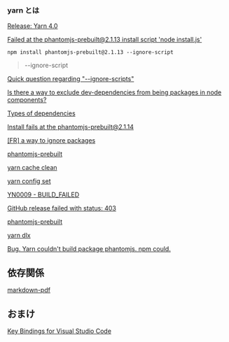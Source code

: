 ### yarn とは

[Release: Yarn 4.0](https://yarnpkg.com/blog/release/4.0)

[Failed at the phantomjs-prebuilt@2.1.13 install script 'node install.js'](https://stackoverflow.com/questions/40992231/failed-at-the-phantomjs-prebuilt2-1-13-install-script-node-install-js)

`npm install phantomjs-prebuilt@2.1.13 --ignore-script`

> --ignore-script

[Quick question regarding "--ignore-scripts"](https://github.com/yarnpkg/berry/issues/1679)

[Is there a way to exclude dev-dependencies from being packages in node components?](https://github.com/serverless/serverless/issues/569)

[Types of dependencies](https://classic.yarnpkg.com/lang/en/docs/dependency-types/#toc-peerdependencies)

[Install fails at the phantomjs-prebuilt@2.1.14](https://github.com/Medium/phantomjs/issues/654)

[[FR] a way to ignore packages](https://github.com/yarnpkg/yarn/issues/4611)

[phantomjs-prebuilt](https://yarnpkg.com/package?name=phantomjs-prebuilt)

[yarn cache clean](https://yarnpkg.com/cli/cache/clean)

[yarn config set](https://yarnpkg.com/cli/config/set)

[YN0009 - BUILD_FAILED](https://yarnpkg.com/advanced/error-codes#yn0009---build_failed)

[GitHub release failed with status: 403](https://github.com/softprops/action-gh-release/issues/236)

[phantomjs-prebuilt](https://yarnpkg.com/package?name=phantomjs-prebuilt)

[yarn dlx](https://yarnpkg.com/cli/dlx)

[Bug. Yarn couldn't build package phantomjs. npm could.](https://github.com/yarnpkg/yarn/issues/1016)

## 依存関係

[markdown-pdf](https://github.com/alanshaw/markdown-pdf)

## おまけ

[Key Bindings for Visual Studio Code](https://code.visualstudio.com/docs/getstarted/keybindings)
